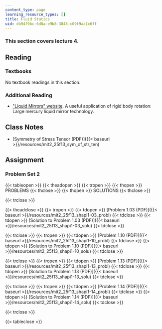```yaml
---
content_type: page
learning_resource_types: []
title: Fluid Statics
uid: db94f9bc-6d8a-e9b8-3848-c09f9aa1c6ff
---
```


### This section covers lecture 4.

Reading
-------

### Textbooks

No textbook readings in this section.

### Additional Reading

*   ["Liquid Mirrors" website](http://www.astro.ubc.ca/LMT/lm/index.html). A useful application of rigid body rotation: Large mercury liquid mirror technology.

Class Notes
-----------

*   [Symmetry of Stress Tensor (PDF)]({{< baseurl >}}/resources/mit2_25f13_sym_of_str_ten)

Assignment
----------

### Problem Set 2

{{< tableopen >}}
{{< theadopen >}}
{{< tropen >}}
{{< thopen >}}
PROBLEMS
{{< thclose >}}
{{< thopen >}}
SOLUTIONS
{{< thclose >}}

{{< trclose >}}

{{< theadclose >}}
{{< tropen >}}
{{< tdopen >}}
[Problem 1.03 (PDF)]({{< baseurl >}}/resources/mit2_25f13_shapi1-03_probl)
{{< tdclose >}}
{{< tdopen >}}
[Solution to Problem 1.03 (PDF)]({{< baseurl >}}/resources/mit2_25f13_shapi1-03_solu)
{{< tdclose >}}

{{< trclose >}}
{{< tropen >}}
{{< tdopen >}}
[Problem 1.10 (PDF)]({{< baseurl >}}/resources/mit2_25f13_shapi1-10_probl)
{{< tdclose >}}
{{< tdopen >}}
[Solution to Problem 1.10 (PDF)]({{< baseurl >}}/resources/mit2_25f13_shapi1-10_solu)
{{< tdclose >}}

{{< trclose >}}
{{< tropen >}}
{{< tdopen >}}
[Problem 1.13 (PDF)]({{< baseurl >}}/resources/mit2_25f13_shapi1-13_probl)
{{< tdclose >}}
{{< tdopen >}}
[Solution to Problem 1.13 (PDF)]({{< baseurl >}}/resources/mit2_25f13_shapi1-13_solu)
{{< tdclose >}}

{{< trclose >}}
{{< tropen >}}
{{< tdopen >}}
[Problem 1.14 (PDF)]({{< baseurl >}}/resources/mit2_25f13_shapi1-14_probl)
{{< tdclose >}}
{{< tdopen >}}
[Solution to Problem 1.14 (PDF)]({{< baseurl >}}/resources/mit2_25f13_shapi1-14_solu)
{{< tdclose >}}

{{< trclose >}}

{{< tableclose >}}
